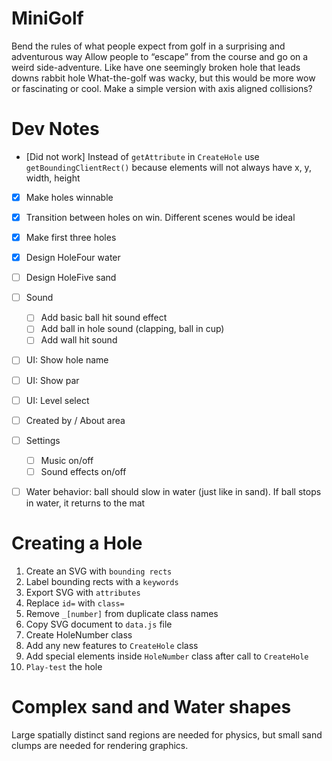 # MiniGolf

Bend the rules of what people expect from golf in a surprising and adventurous way
Allow people to “escape” from the course and go on a weird side-adventure. Like have one seemingly broken hole that leads downs rabbit hole
What-the-golf was wacky, but this would be more wow or fascinating or cool. Make a simple version with axis aligned collisions?

# Dev Notes

- [Did not work] Instead of `getAttribute` in `CreateHole` use `getBoundingClientRect()` because elements will not always have x, y, width, height
- [x] Make holes winnable
- [x] Transition between holes on win. Different scenes would be ideal
- [x] Make first three holes

- [x] Design HoleFour water
- [ ] Design HoleFive sand
- [ ] Sound
    - [ ] Add basic ball hit sound effect
    - [ ] Add ball in hole sound (clapping, ball in cup)
    - [ ] Add wall hit sound
- [ ] UI: Show hole name
- [ ] UI: Show par
- [ ] UI: Level select
- [ ] Created by / About area
- [ ] Settings
    - [ ] Music on/off
    - [ ] Sound effects on/off

- [ ] Water behavior: ball should slow in water (just like in sand). If ball stops in water, it returns to the mat

# Creating a Hole

1. Create an SVG with `bounding rects`
2. Label bounding rects with a `keywords`
3. Export SVG with `attributes`
4. Replace `id=` with `class=`
5. Remove `_[number]` from duplicate class names
6. Copy SVG document to `data.js` file
7. Create HoleNumber class
8. Add any new features to `CreateHole` class
9. Add special elements inside `HoleNumber` class after call to `CreateHole`
10. `Play-test` the hole

# Complex sand and Water shapes

Large spatially distinct sand regions are needed for physics, but small sand clumps are needed for rendering graphics. 
